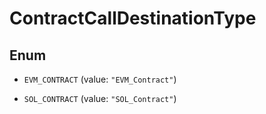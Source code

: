 

# ContractCallDestinationType

## Enum


* `EVM_CONTRACT` (value: `"EVM_Contract"`)

* `SOL_CONTRACT` (value: `"SOL_Contract"`)



